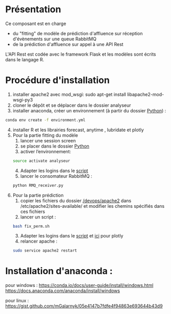 # Présentation
Ce composant est en charge 
*  du "fitting" de modèle de prédiction d'affluence sur réception d'évènements sur une queue RabbitMQ 
*  de la prédiction d'affluence sur appel à une API Rest

L'API Rest est codée avec le framework Flask et les modèles sont écrits dans le langage R.

# Procédure d'installation
1. installer apache2 avec mod_wsgi: sudo apt-get install libapache2-mod-wsgi-py3
2. cloner le dépôt et se déplacer dans le dossier analyseur
3. installer anaconda, créer un environnement (à partir du dossier [Python](./Python)) :
```bash 
conda env create -f environment.yml
```
4. installer R et les librairies forecast, anytime , lubridate et plotly
5. Pour la partie fitting du modèle
   1. lancer une session screen
   2. se placer dans le dossier  [Python](./Python)
   3. activer l’environnement: 
   ```bash 
   source activate analyseur
   ```
   4. Adapter les logins dans le [script](./Python/RMQ_receiver.py)
   5. lancer le consomateur RabbitMQ : 
   ```bash 
   python RMQ_receiver.py
   ```
1. Pour la partie prédiction 
   1. copier les fichiers du dossier [/devops/apache2](./devops/apache2) dans /etc/apache2/sites-available/ et modifier les chemins spécifiés dans ces fichiers
   2. lancer un script : 
   ```bash 
   bash fix_perm.sh
   ```
   3. Adapter les logins dans le [script](./Python/DataLoader.py) et [ici](./R/Engine/src/forecasterService.R) pour plotly 
   4. relancer apache : 
   ```bash 
   sudo service apache2 restart
   ```

# Installation d'anaconda :  
pour windows :
https://conda.io/docs/user-guide/install/windows.html
https://docs.anaconda.com/anaconda/install/windows

pour linux :
https://gist.github.com/mGalarnyk/05e4147b7fdfe4f94863e693644b43d9

